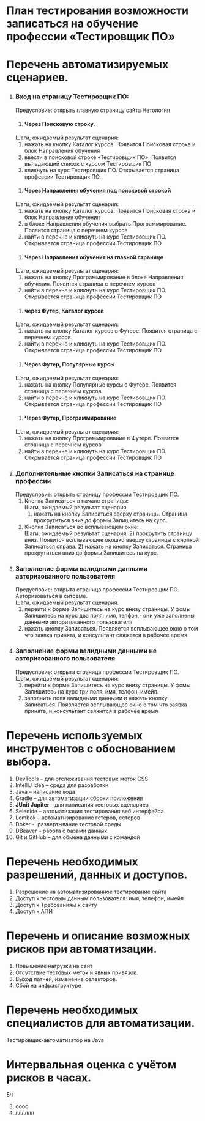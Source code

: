 ﻿
# План тестирования возможности записаться на обучение профессии «Тестировщик ПО»
# Перечень автоматизируемых сценариев.
1. ### Вход на страницу Тестировщик ПО:  
   Предусловие: открыть главную страницу сайта Нетология  
    1. #### Через Поисковую строку.  
   Шаги, ожидаемый результат сценария:
    1) нажать на кнопку Каталог курсов. Появится Поисковая строка и блок Направления обучения
    2) ввести в поисковой строке «Тестировщик ПО». Появится выпадающий список с курсом Тестировщик ПО
    3) кликнуть на курс Тестировщик ПО. Открывается страница профессии Тестировщик ПО.
    1. #### Через Направления обучения под поисковой строкой  
    Шаги, ожидаемый результат сценария:
    1) нажать на кнопку Каталог курсов. Появится Поисковая строка и блок Направления обучения
    2) в блоке Направления обучения выбрать Программирование. Появится страница с перечнем курсов
    3) найти в перечне и кликнуть на курс Тестировщик ПО. Открывается страница профессии Тестировщик ПО
    1. #### Через Направления обучения на главной странице  
    Шаги, ожидаемый результат сценария:
    1) нажать на кнопку Программирование в блоке Направления обучения. Появится страница с перечнем курсов
    2) найти в перечне и кликнуть на курс Тестировщик ПО. Открывается страница профессии Тестировщик ПО
    1. #### через Футер, Каталог курсов  
    Шаги, ожидаемый результат сценария:
    1) нажать на кнопку Каталог курсов в Футере. Появится страница с перечнем курсов
    2) найти в перечне и кликнуть на курс Тестировщик ПО. Открывается страница профессии Тестировщик ПО
    1. #### Через Футер, Популярные курсы  
    Шаги, ожидаемый результат сценария:
    1) нажать на кнопку Популярные курсы в Футере. Появится страница с перечнем курсов
    2) найти в перечне и кликнуть на курс Тестировщик ПО. Открывается страница профессии Тестировщик ПО
    1. #### Через Футер, Программирование  
    Шаги, ожидаемый результат сценария:
    1) нажать на кнопку Программирование в Футере. Появится страница с перечнем курсов
    2) найти в перечне и кликнуть на курс Тестировщик ПО. Открывается страница профессии Тестировщик ПО
1. ### Дополнительные кнопки Записаться на странице профессии
   Предусловие: открыть страницу профессии Тестировщик ПО.  
   1. Кнопка Записаться в начале страницы:  
      Шаги, ожидаемый результат сценария:
      1) нажать на кнопку Записаться вверху страницы. Страница прокрутиться вниз до формы Запишитесь на курс.
   1. Кнопка Записаться во всплывающем окне:  
      Шаги, ожидаемый результат сценария:
      2) прокрутить страницу вниз. Появится всплывающее окошко вверху страницы с кнопкой Записаться справа.
      2) нажать на кнопку Записаться. Страница прокрутиться вниз до формы Запишитесь на курс.
1. ### Заполнение формы валидными данными авторизованного пользователя
   Предусловие: открыта страница профессии Тестировщик ПО. Авторизоваться в ситсеме.  
   Шаги, ожидаемый результат сценария:
   1. перейти к форме Запишитесь на курс внизу страницы. У фомы Запишитесь на курс два поля: имя, телфон,- они уже заполнены данными авторизованного пользователя 
   1. нажать кнопку Записаться. Появляется всплывающее окно о том что заявка принята, и консультант свяжется в рабочее время
1. ### Заполнение формы валидными данными не авторизованного пользователя
   Предусловие: открыта страница профессии Тестировщик ПО.  
   Шаги, ожидаемый результат сценария:
    1. перейти к форме Запишитесь на курс внизу страницы. У фомы Запишитесь на курс три поля: имя, телфон, имейл.
    1. заполнить поля валидными данными и нажать кнопку Записаться. Появляется всплывающее окно о том что заявка принята, и консультант свяжется в рабочее время

# Перечень используемых инструментов с обоснованием выбора.
1. DevTools – для отслеживания тестовых меток CSS
1. IntelliJ Idea – среда для разработки
1. Java – написание кода
1. Gradle – для автоматизации сборки приложения
1. **JUnit Jupiter** - для написания тестовых сценариев
1. Selenide – автоматизация тестирования веб интерфейса
1. Lombok – автоматизирование гетеров, сетеров
1. Doker -  развертывание тестовой среды
1. DBeaver – работа с базами данных
1. Git и GitHub – для обмена данными с командой
# Перечень необходимых разрешений, данных и доступов.
1. Разрешение на автоматизированное тестирование сайта
1. Доступ к тестовым данным пользователя: имя, телефон, имейл
1. Доступ к Требованиям к сайту
1. Доступ к АПИ
# Перечень и описание возможных рисков при автоматизации.
1. Повышение нагрузки на сайт
1. Отсутствие тестовых меток и явных привязок. 
1. Выход патчей, изменение селекторов. 
1. Сбой на инфраструктуре
# Перечень необходимых специалистов для автоматизации.
Тестировщик-автоматизатор на Java
# Интервальная оценка с учётом рисков в часах.
8ч	



3. оооо  
3. лллллл  
